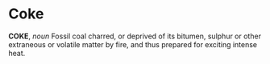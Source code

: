 # Coke

**COKE**, _noun_ Fossil coal charred, or deprived of its bitumen, sulphur or other extraneous or volatile matter by fire, and thus prepared for exciting intense heat.
